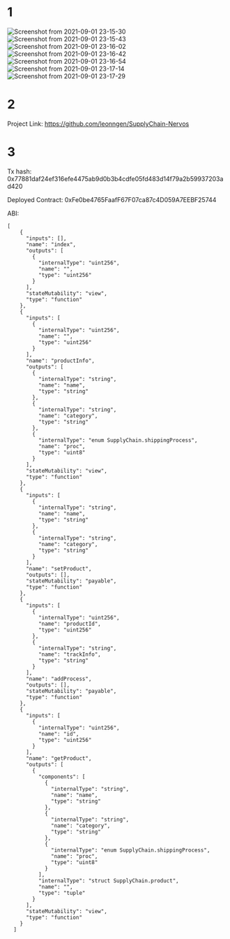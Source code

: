 # 1
![Screenshot from 2021-09-01 23-15-30](https://user-images.githubusercontent.com/89813113/131740521-fbeb4381-67fc-4cc9-99f3-a5321c62e04b.png)
![Screenshot from 2021-09-01 23-15-43](https://user-images.githubusercontent.com/89813113/131740524-398a220b-5eeb-4129-8c70-492862b2ad87.png)
![Screenshot from 2021-09-01 23-16-02](https://user-images.githubusercontent.com/89813113/131740528-13541e52-d003-4ab0-80a3-61919752deb6.png)
![Screenshot from 2021-09-01 23-16-42](https://user-images.githubusercontent.com/89813113/131740533-67f66404-de1e-471d-8df8-c4f343d7ffbe.png)
![Screenshot from 2021-09-01 23-16-54](https://user-images.githubusercontent.com/89813113/131740535-09538b49-8156-4509-9409-c48145c96921.png)
![Screenshot from 2021-09-01 23-17-14](https://user-images.githubusercontent.com/89813113/131740538-88c79725-c7c2-41a0-a034-8cbfe4592287.png)
![Screenshot from 2021-09-01 23-17-29](https://user-images.githubusercontent.com/89813113/131740541-9ff5bec5-7b2b-4c4e-816f-d029ed8f778a.png)
# 2
Project Link: https://github.com/leonngen/SupplyChain-Nervos
# 3
Tx hash: 0x77881daf24ef316efe4475ab9d0b3b4cdfe05fd483d14f79a2b59937203ad420

Deployed Contract: 0xFe0be4765FaafF67F07ca87c4D059A7EEBF25744

ABI:

~~~
[
    {
      "inputs": [],
      "name": "index",
      "outputs": [
        {
          "internalType": "uint256",
          "name": "",
          "type": "uint256"
        }
      ],
      "stateMutability": "view",
      "type": "function"
    },
    {
      "inputs": [
        {
          "internalType": "uint256",
          "name": "",
          "type": "uint256"
        }
      ],
      "name": "productInfo",
      "outputs": [
        {
          "internalType": "string",
          "name": "name",
          "type": "string"
        },
        {
          "internalType": "string",
          "name": "category",
          "type": "string"
        },
        {
          "internalType": "enum SupplyChain.shippingProcess",
          "name": "proc",
          "type": "uint8"
        }
      ],
      "stateMutability": "view",
      "type": "function"
    },
    {
      "inputs": [
        {
          "internalType": "string",
          "name": "name",
          "type": "string"
        },
        {
          "internalType": "string",
          "name": "category",
          "type": "string"
        }
      ],
      "name": "setProduct",
      "outputs": [],
      "stateMutability": "payable",
      "type": "function"
    },
    {
      "inputs": [
        {
          "internalType": "uint256",
          "name": "productId",
          "type": "uint256"
        },
        {
          "internalType": "string",
          "name": "trackInfo",
          "type": "string"
        }
      ],
      "name": "addProcess",
      "outputs": [],
      "stateMutability": "payable",
      "type": "function"
    },
    {
      "inputs": [
        {
          "internalType": "uint256",
          "name": "id",
          "type": "uint256"
        }
      ],
      "name": "getProduct",
      "outputs": [
        {
          "components": [
            {
              "internalType": "string",
              "name": "name",
              "type": "string"
            },
            {
              "internalType": "string",
              "name": "category",
              "type": "string"
            },
            {
              "internalType": "enum SupplyChain.shippingProcess",
              "name": "proc",
              "type": "uint8"
            }
          ],
          "internalType": "struct SupplyChain.product",
          "name": "",
          "type": "tuple"
        }
      ],
      "stateMutability": "view",
      "type": "function"
    }
  ]
~~~

